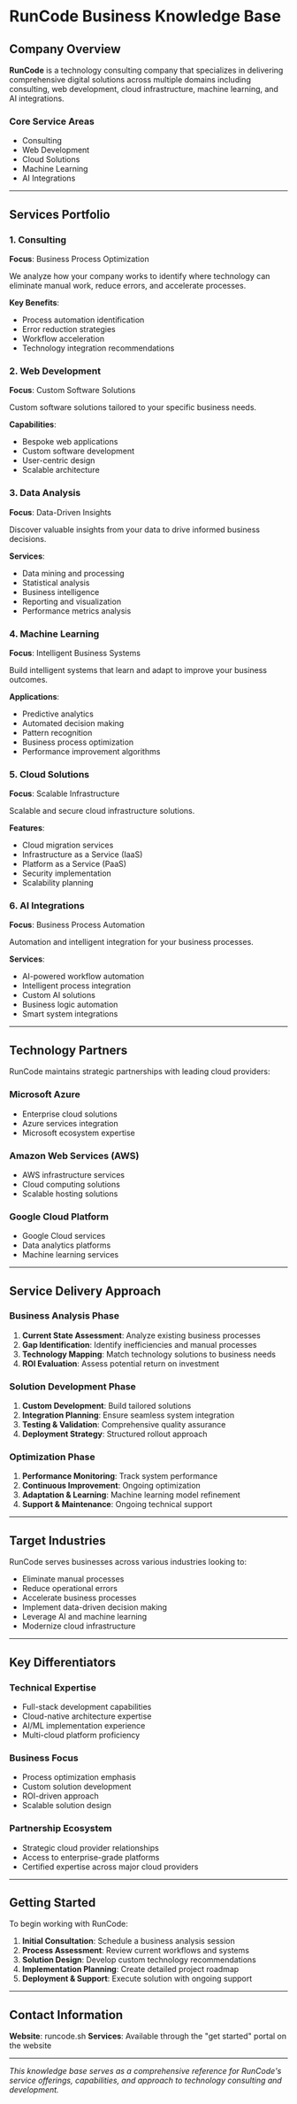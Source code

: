# RunCode Business Knowledge Base

## Company Overview

**RunCode** is a technology consulting company that specializes in delivering comprehensive digital solutions across multiple domains including consulting, web development, cloud infrastructure, machine learning, and AI integrations.

### Core Service Areas
- Consulting
- Web Development
- Cloud Solutions
- Machine Learning
- AI Integrations

---

## Services Portfolio

### 1. Consulting
**Focus**: Business Process Optimization

We analyze how your company works to identify where technology can eliminate manual work, reduce errors, and accelerate processes.

**Key Benefits**:
- Process automation identification
- Error reduction strategies
- Workflow acceleration
- Technology integration recommendations

### 2. Web Development
**Focus**: Custom Software Solutions

Custom software solutions tailored to your specific business needs.

**Capabilities**:
- Bespoke web applications
- Custom software development
- User-centric design
- Scalable architecture

### 3. Data Analysis
**Focus**: Data-Driven Insights

Discover valuable insights from your data to drive informed business decisions.

**Services**:
- Data mining and processing
- Statistical analysis
- Business intelligence
- Reporting and visualization
- Performance metrics analysis

### 4. Machine Learning
**Focus**: Intelligent Business Systems

Build intelligent systems that learn and adapt to improve your business outcomes.

**Applications**:
- Predictive analytics
- Automated decision making
- Pattern recognition
- Business process optimization
- Performance improvement algorithms

### 5. Cloud Solutions
**Focus**: Scalable Infrastructure

Scalable and secure cloud infrastructure solutions.

**Features**:
- Cloud migration services
- Infrastructure as a Service (IaaS)
- Platform as a Service (PaaS)
- Security implementation
- Scalability planning

### 6. AI Integrations
**Focus**: Business Process Automation

Automation and intelligent integration for your business processes.

**Services**:
- AI-powered workflow automation
- Intelligent process integration
- Custom AI solutions
- Business logic automation
- Smart system integrations

---

## Technology Partners

RunCode maintains strategic partnerships with leading cloud providers:

### Microsoft Azure
- Enterprise cloud solutions
- Azure services integration
- Microsoft ecosystem expertise

### Amazon Web Services (AWS)
- AWS infrastructure services
- Cloud computing solutions
- Scalable hosting solutions

### Google Cloud Platform
- Google Cloud services
- Data analytics platforms
- Machine learning services

---

## Service Delivery Approach

### Business Analysis Phase
1. **Current State Assessment**: Analyze existing business processes
2. **Gap Identification**: Identify inefficiencies and manual processes
3. **Technology Mapping**: Match technology solutions to business needs
4. **ROI Evaluation**: Assess potential return on investment

### Solution Development Phase
1. **Custom Development**: Build tailored solutions
2. **Integration Planning**: Ensure seamless system integration
3. **Testing & Validation**: Comprehensive quality assurance
4. **Deployment Strategy**: Structured rollout approach

### Optimization Phase
1. **Performance Monitoring**: Track system performance
2. **Continuous Improvement**: Ongoing optimization
3. **Adaptation & Learning**: Machine learning model refinement
4. **Support & Maintenance**: Ongoing technical support

---

## Target Industries

RunCode serves businesses across various industries looking to:
- Eliminate manual processes
- Reduce operational errors
- Accelerate business processes
- Implement data-driven decision making
- Leverage AI and machine learning
- Modernize cloud infrastructure

---

## Key Differentiators

### Technical Expertise
- Full-stack development capabilities
- Cloud-native architecture expertise
- AI/ML implementation experience
- Multi-cloud platform proficiency

### Business Focus
- Process optimization emphasis
- Custom solution development
- ROI-driven approach
- Scalable solution design

### Partnership Ecosystem
- Strategic cloud provider relationships
- Access to enterprise-grade platforms
- Certified expertise across major cloud providers

---

## Getting Started

To begin working with RunCode:

1. **Initial Consultation**: Schedule a business analysis session
2. **Process Assessment**: Review current workflows and systems
3. **Solution Design**: Develop custom technology recommendations
4. **Implementation Planning**: Create detailed project roadmap
5. **Deployment & Support**: Execute solution with ongoing support

---

## Contact Information

**Website**: runcode.sh
**Services**: Available through the "get started" portal on the website

---

*This knowledge base serves as a comprehensive reference for RunCode's service offerings, capabilities, and approach to technology consulting and development.*
